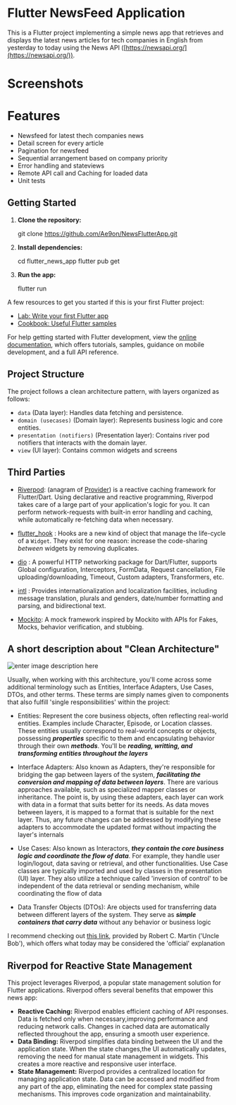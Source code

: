 # Flutter NewsFeed Application

This is a Flutter project implementing a simple news app that retrieves and displays the latest news articles for tech companies in English from yesterday to today using the News API ([https://newsapi.org/](https://newsapi.org/)).

# Screenshots

# Features

 - Newsfeed for latest thech companies news
 - Detail screen for every article
 - Pagination for newsfeed
 - Sequential arrangement based on company priority
 - Error handling and stateviews
 -  Remote API call and Caching for loaded data
 - Unit tests
 
## Getting Started

 1. **Clone the repository:**
 
     git clone https://github.com/Ae9on/NewsFlutterApp.git
 2. **Install dependencies:**
 
    cd flutter_news_app 
    flutter pub get
 3. **Run the app:**
 
	 flutter run

A few resources to get you started if this is your first Flutter project:

-   [Lab: Write your first Flutter app](https://docs.flutter.dev/get-started/codelab)
-   [Cookbook: Useful Flutter samples](https://docs.flutter.dev/cookbook)

For help getting started with Flutter development, view the  [online documentation](https://docs.flutter.dev/), which offers tutorials, samples, guidance on mobile development, and a full API reference.

## Project Structure

The project follows a clean architecture pattern, with layers organized as follows:

-   `data` (Data layer): Handles data fetching and persistence.
-   `domain (usecases)`  (Domain layer): Represents business logic and core entities.
-   `presentation (notifiers)` (Presentation layer): Contains river pod notifiers that interacts with the domain layer.
-   `view` (UI layer): Contains common widgets and screens

## Third Parties

 - [Riverpod](https://riverpod.dev):  (anagram of  [Provider](https://pub.dev/packages/provider)) is a reactive caching framework for Flutter/Dart.
Using declarative and reactive programming, Riverpod takes care of a large part of your application's logic for you. It can perform network-requests with built-in error handling and caching, while automatically re-fetching data when necessary.

- [flutter_hook](https://pub.dev/packages/flutter_hooks) : Hooks are a new kind of object that manage the life-cycle of a `Widget`. They exist for one reason: increase the code-sharing _between_ widgets by removing duplicates.
 - [dio](https://pub.dev/packages/dio) : A powerful HTTP networking package for Dart/Flutter, supports Global configuration, Interceptors, FormData, Request cancellation, File uploading/downloading, Timeout, Custom adapters, Transformers, etc.
 - [intl](https://pub.dev/packages/intl) : Provides internationalization and localization facilities, including message translation, plurals and genders, date/number formatting and parsing, and bidirectional text.
 - [Mockito](https://pub.dev/packages/mockito): A mock framework inspired by Mockito with APIs for Fakes, Mocks, behavior verification, and stubbing.

## A short description about "Clean Architecture"


![enter image description here](https://github.com/guilherme-v/flutter-clean-architecture-example/raw/main/art/arch_1.png?raw=true)

  
Usually, when working with this architecture, you'll come across some additional terminology such as Entities, Interface Adapters, Use Cases, DTOs, and other terms. These terms are simply names given to components that also fulfill 'single responsibilities' within the project:

-   Entities: Represent the core business objects, often reflecting real-world entities. Examples include Character, Episode, or Location classes. These entities usually correspond to real-world concepts or objects, possessing  **_properties_**  specific to them and encapsulating behavior through their own  **_methods_**. You'll be  **_reading, writting, and transforming entities throughout the layers_**
    
-   Interface Adapters: Also known as Adapters, they're responsible for bridging the gap between layers of the system,  **_facilitating the conversion and mapping of data between layers_**. There are various approaches available, such as specialized mapper classes or inheritance. The point is, by using these adapters, each layer can work with data in a format that suits better for its needs. As data moves between layers, it is mapped to a format that is suitable for the next layer. Thus, any future changes can be addressed by modifying these adapters to accommodate the updated format without impacting the layer's internals
    
-   Use Cases: Also known as Interactors,  **_they contain the core business logic and coordinate the flow of data_**. For example, they handle user login/logout, data saving or retrieval, and other functionalities. Use Case classes are typically imported and used by classes in the presentation (UI) layer. They also utilize a technique called 'inversion of control' to be independent of the data retrieval or sending mechanism, while coordinating the flow of data
    
-   Data Transfer Objects (DTOs): Are objects used for transferring data between different layers of the system. They serve as  _**simple containers that carry data**_  without any behavior or business logic
    

I recommend checking out  [this link](https://blog.cleancoder.com/uncle-bob/2012/08/13/the-clean-architecture.html), provided by Robert C. Martin ('Uncle Bob'), which offers what today may be considered the 'official' explanation


## Riverpod for Reactive State Management

This project leverages Riverpod, a popular state management solution for Flutter applications. Riverpod offers several benefits that empower this news app:

-   **Reactive Caching:** Riverpod enables efficient caching of API responses. Data is fetched only when necessary,improving performance and reducing network calls. Changes in cached data are automatically reflected throughout the app, ensuring a smooth user experience.
-   **Data Binding:** Riverpod simplifies data binding between the UI and the application state. When the state changes,the UI automatically updates, removing the need for manual state management in widgets. This creates a more reactive and responsive user interface.
-   **State Management:** Riverpod provides a centralized location for managing application state. Data can be accessed and modified from any part of the app, eliminating the need for complex state passing mechanisms. This improves code organization and maintainability.
